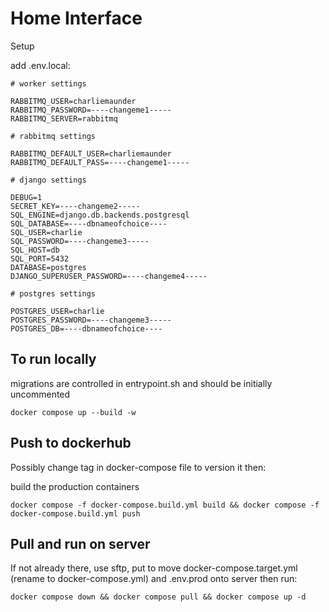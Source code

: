 # Home Interface

Setup

add .env.local:

```
# worker settings

RABBITMQ_USER=charliemaunder
RABBITMQ_PASSWORD=----changeme1-----
RABBITMQ_SERVER=rabbitmq

# rabbitmq settings

RABBITMQ_DEFAULT_USER=charliemaunder
RABBITMQ_DEFAULT_PASS=----changeme1-----

# django settings

DEBUG=1
SECRET_KEY=----changeme2-----
SQL_ENGINE=django.db.backends.postgresql
SQL_DATABASE=----dbnameofchoice----
SQL_USER=charlie
SQL_PASSWORD=----changeme3-----
SQL_HOST=db
SQL_PORT=5432
DATABASE=postgres
DJANGO_SUPERUSER_PASSWORD=----changeme4-----

# postgres settings

POSTGRES_USER=charlie
POSTGRES_PASSWORD=----changeme3-----
POSTGRES_DB=----dbnameofchoice----
```

## To run locally

migrations are controlled in entrypoint.sh and should be initially uncommented

`docker compose up --build -w`

## Push to dockerhub

Possibly change tag in docker-compose file to version it then:

build the production containers

`docker compose -f docker-compose.build.yml build && docker compose -f docker-compose.build.yml push`

## Pull and run on server

If not already there, use sftp, put to move docker-compose.target.yml (rename to docker-compose.yml) and .env.prod onto server then run:

`docker compose down && docker compose pull && docker compose up -d`

